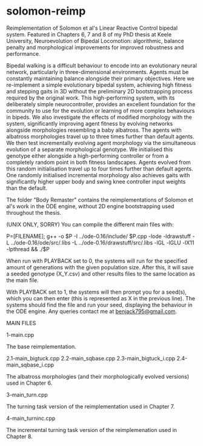 # solomon-reimp
Reimplementation of Solomon et al's Linear Reactive Control bipedal system. Featured in Chapters 6, 7 and 8 of my PhD thesis at Keele University, Neuroevolution of Bipedal Locomotion: algorithmic, balance penalty and morphological improvements for improved robustness and performance.

Bipedal walking is a difficult behaviour to encode into an evolutionary neural network, particularly in three-dimensional environments. Agents must be constantly maintaining balance alongside their primary objectives. Here we re-implement a simple evolutionary bipedal system, achieving high fitness and stepping gaits in 3D without the preliminary 2D bootstrapping process required by the original work. This high-performing system, with its deliberately simple neurocontroller, provides an excellent foundation for the community to use for the evolution or learning of more complex behaviours in bipeds. We also investigate the effects of modified morphology with the system, significantly improving agent fitness by evolving networks alongside morphologies resembling a baby albatross. The agents with albatross morphologies travel up to three times further than default agents. We then test incrementally evolving agent morphology via the simultaneous evolution of a separate morphological genotype. We initialised this genotype either alongside a high-performing controller or from a completely random point in both fitness landscapes. Agents evolved from this random initialisation travel up to four times further than default agents. One randomly initialised incremental morphology also achieves gaits with significantly higher upper body and swing knee controller input weights than the default.

The folder "Body Remaster" contains the reimplementations of Solomon et al's work in the ODE engine, without 2D engine bootstrapping used throughout the thesis.

(UNIX ONLY, SORRY) You can compile the different main files with:


P=[FILENAME]; g++ -o $P -I ../ode-0.16/include/ $P.cpp -lode -ldrawstuff -L ../ode-0.16/ode/src/.libs -L ../ode-0.16/drawstuff/src/.libs -lGL -lGLU -lX11 -lpthread && ./$P

When run with PLAYBACK set to 0, the systems will run for the specified amount of generations with the given population size. 
After this, it will save a seeded genotype (X_Y.csv) and other results files to the same location as the main file. 

With PLAYBACK set to 1, the systems will then prompt you for a seed(s), which you can then enter (this is represented as X in the previous line).
The systems should find the file and run your seed, displaying the behaviour in the ODE engine. Any queries contact me at benjack795@gmail.com.

MAIN FILES

1-main.cpp

The base reimplementation.

2.1-main_bigtuck.cpp
2.2-main_sqbase.cpp
2.3-main_bigtuck_i.cpp
2.4-main_sqbase_i.cpp

The albatross morphologies (and their morphologically evolved versions) used in Chapter 6.

3-main_turn.cpp

The turning task version of the reimplementation used in Chapter 7.

4-main_turninc.cpp

The incremental turning task version of the reimplemenation used in Chapter 8.
